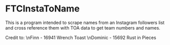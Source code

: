# FTCInstaToName

This is a program intended to scrape names from an Instagram followers list and cross reference them with TOA data to get team numbers and names.

Credit to:
\nFinn - 16941 Wrench Toast
\nDominic - 15692 Rust in Pieces
